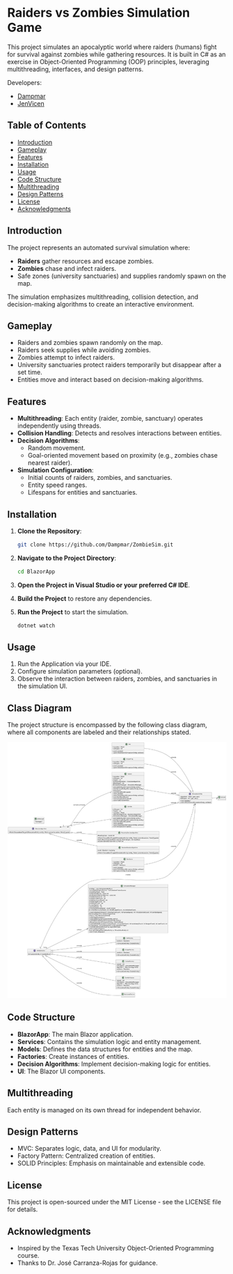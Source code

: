 # Raiders vs Zombies Simulation Game

This project simulates an apocalyptic world where raiders (humans) fight for survival against zombies while gathering resources. It is built in C# as an exercise in Object-Oriented Programming (OOP) principles, leveraging multithreading, interfaces, and design patterns.

Developers:
- [Dampmar](https://github.com/Dampmar)
- [JenVicen](https://github.com/JenVicen)

## Table of Contents
- [Introduction](#introduction)
- [Gameplay](#gameplay)
- [Features](#features)
- [Installation](#installation)
- [Usage](#usage)
- [Code Structure](#code-structure)
- [Multithreading](#multithreading)
- [Design Patterns](#design-patterns)
- [License](#license)
- [Acknowledgments](#acknowledgments)

## Introduction

The project represents an automated survival simulation where:
- **Raiders** gather resources and escape zombies.
- **Zombies** chase and infect raiders.
- Safe zones (university sanctuaries) and supplies randomly spawn on the map.

The simulation emphasizes multithreading, collision detection, and decision-making algorithms to create an interactive environment.

## Gameplay

- Raiders and zombies spawn randomly on the map.
- Raiders seek supplies while avoiding zombies.
- Zombies attempt to infect raiders.
- University sanctuaries protect raiders temporarily but disappear after a set time.
- Entities move and interact based on decision-making algorithms.

## Features

- **Multithreading**: Each entity (raider, zombie, sanctuary) operates independently using threads.
- **Collision Handling**: Detects and resolves interactions between entities.
- **Decision Algorithms**:
  - Random movement.
  - Goal-oriented movement based on proximity (e.g., zombies chase nearest raider).
- **Simulation Configuration**:
  - Initial counts of raiders, zombies, and sanctuaries.
  - Entity speed ranges.
  - Lifespans for entities and sanctuaries.

## Installation

1. **Clone the Repository**:
   ```bash
   git clone https://github.com/Dampmar/ZombieSim.git
   ```

2. **Navigate to the Project Directory**:
   ```bash
   cd BlazorApp
   ```

3. **Open the Project in Visual Studio or your preferred C# IDE**.

4. **Build the Project** to restore any dependencies.

5. **Run the Project** to start the simulation.
    ```bash
    dotnet watch
    ```

## Usage

1. Run the Application via your IDE.
2. Configure simulation parameters (optional).
3. Observe the interaction between raiders, zombies, and sanctuaries in the simulation UI.

## Class Diagram
The project structure is encompassed by the following class diagram, where all components are labeled and their relationships stated.

![alt text](ClassDiagram.png "Class Diagram")

## Code Structure

- **BlazorApp**: The main Blazor application.
- **Services**: Contains the simulation logic and entity management.
- **Models**: Defines the data structures for entities and the map.
- **Factories**: Create instances of entities.
- **Decision Algorithms**: Implement decision-making logic for entities.
- **UI**: The Blazor UI components.

## Multithreading
Each entity is managed on its own thread for independent behavior.

## Design Patterns
- MVC: Separates logic, data, and UI for modularity.
- Factory Pattern: Centralized creation of entities.
- SOLID Principles: Emphasis on maintainable and extensible code.

## License
This project is open-sourced under the MIT License - see the LICENSE file for details.

## Acknowledgments
- Inspired by the Texas Tech University Object-Oriented Programming course.
- Thanks to Dr. José Carranza-Rojas for guidance.
